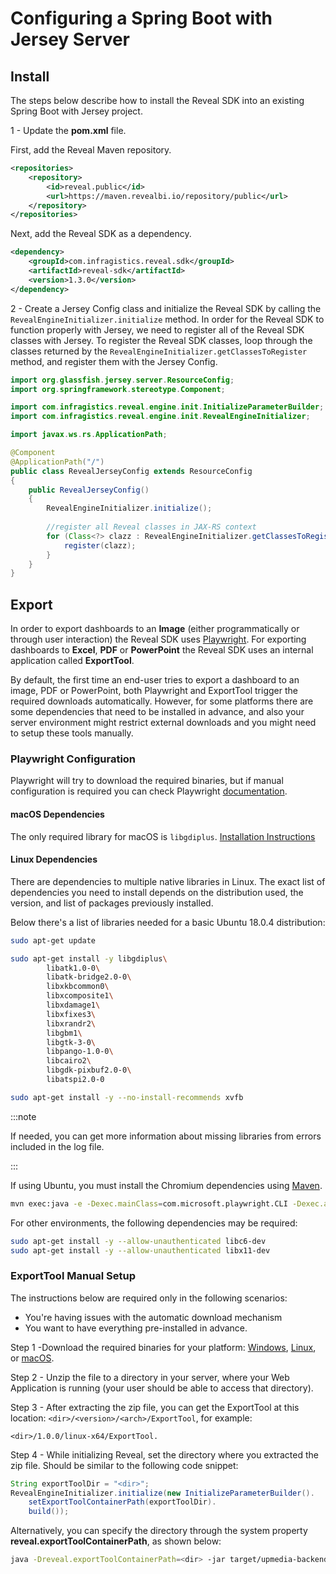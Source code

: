 # Configuring a Spring Boot with Jersey Server

## Install

The steps below describe how to install the Reveal SDK into an existing Spring Boot with Jersey project.

1 - Update the **pom.xml** file.

First, add the Reveal Maven repository.

```xml title="pom.xml"
<repositories>
    <repository>
        <id>reveal.public</id>
        <url>https://maven.revealbi.io/repository/public</url>
    </repository>	
</repositories>
```

Next, add the Reveal SDK as a dependency.

```xml title="pom.xml"
<dependency>
    <groupId>com.infragistics.reveal.sdk</groupId>
    <artifactId>reveal-sdk</artifactId>
    <version>1.3.0</version>
</dependency>
```

2 - Create a Jersey Config class and initialize the Reveal SDK by calling the `RevealEngineInitializer.initialize` method. In order for the Reveal SDK to function properly with Jersey, we need to register all of the Reveal SDK classes with Jersey. To register the Reveal SDK classes, loop through the classes returned by the `RevealEngineInitializer.getClassesToRegister` method, and register them with the Jersey Config.

```java title="RevealJerseyConfig.java"
import org.glassfish.jersey.server.ResourceConfig;
import org.springframework.stereotype.Component;

import com.infragistics.reveal.engine.init.InitializeParameterBuilder;
import com.infragistics.reveal.engine.init.RevealEngineInitializer;

import javax.ws.rs.ApplicationPath;

@Component
@ApplicationPath("/")
public class RevealJerseyConfig extends ResourceConfig 
{
    public RevealJerseyConfig()
    {
        RevealEngineInitializer.initialize();
        
        //register all Reveal classes in JAX-RS context
        for (Class<?> clazz : RevealEngineInitializer.getClassesToRegister()) {
        	register(clazz);
        }
    }
}
```

## Export

In order to export dashboards to an **Image** (either programmatically or through user interaction) the Reveal SDK uses [Playwright](https://playwright.dev/java/). For exporting dashboards to **Excel**, **PDF** or **PowerPoint** the Reveal SDK uses an internal application called **ExportTool**.

By default, the first time an end-user tries to export a dashboard to an image, PDF or PowerPoint, both Playwright and ExportTool trigger the required downloads automatically.  However, for some platforms there are some dependencies that need to be installed in advance, and also your server environment might restrict external downloads and you might need to setup these tools manually.

### Playwright Configuration

Playwright will try to download the required binaries, but if manual configuration is required you can check Playwright [documentation](https://playwright.dev/java/docs/intro).

#### macOS Dependencies

The only required library for macOS is `libgdiplus`. [Installation Instructions](https://learn.microsoft.com/th-th/dotnet/core/install/macos#libgdiplus)

#### Linux Dependencies

There are dependencies to multiple native libraries in Linux. The exact list of dependencies you need to install depends on the distribution used, the version, and list of packages previously installed.

Below there's a list of libraries needed for a basic Ubuntu 18.0.4 distribution:

```bash
sudo apt-get update

sudo apt-get install -y libgdiplus\
        libatk1.0-0\
        libatk-bridge2.0-0\
        libxkbcommon0\
        libxcomposite1\
        libxdamage1\
        libxfixes3\
        libxrandr2\
        libgbm1\
        libgtk-3-0\
        libpango-1.0-0\
        libcairo2\
        libgdk-pixbuf2.0-0\
        libatspi2.0-0    

sudo apt-get install -y --no-install-recommends xvfb 
```

:::note

If needed, you can get more information about missing libraries from errors included in the log file.

:::

If using Ubuntu, you must install the Chromium dependencies using [Maven](https://maven.apache.org/install.html).

```bash
mvn exec:java -e -Dexec.mainClass=com.microsoft.playwright.CLI -Dexec.args="install-deps chromium"
```

For other environments, the following dependencies may be required:

```bash
sudo apt-get install -y --allow-unauthenticated libc6-dev
sudo apt-get install -y --allow-unauthenticated libx11-dev
```

### ExportTool Manual Setup

The instructions below are required only in the following scenarios:
- You're having issues with the automatic download mechanism
- You want to have everything pre-installed in advance.

Step 1 -Download the required binaries for your platform: [Windows](https://download.infragistics.com/reveal/builds/sdk/java/ExportTool/1.0.0/win-x64.zip?gasource=(direct)&gamedium=(none)&gacampaign=(not%20set)&gaterm=&gagclid=&_ga=2.151744764.435154113.1670459953-590137784.1670459953), [Linux](https://download.infragistics.com/reveal/builds/sdk/java/ExportTool/1.0.0/linux-x64.zip?_ga=2.151744764.435154113.1670459953-590137784.1670459953), or [macOS](https://download.infragistics.com/reveal/builds/sdk/java/ExportTool/1.0.0/osx-x64.zip?_ga=2.151744764.435154113.1670459953-590137784.1670459953).

Step 2 - Unzip the file to a directory in your server, where your Web Application is running (your user should be able to access that directory).

Step 3 - After extracting the zip file, you can get the ExportTool at this location: `<dir>/<version>/<arch>/ExportTool`, for example:

`<dir>/1.0.0/linux-x64/ExportTool.`

Step 4 - While initializing Reveal, set the directory where you extracted the zip file. Should be similar to the following code snippet:

```java
String exportToolDir = "<dir>";
RevealEngineInitializer.initialize(new InitializeParameterBuilder().
    setExportToolContainerPath(exportToolDir).
    build());
```

Alternatively, you can specify the directory through the system property **reveal.exportToolContainerPath**, as shown below:

```bash
java -Dreveal.exportToolContainerPath=<dir> -jar target/upmedia-backend-spring.war
```